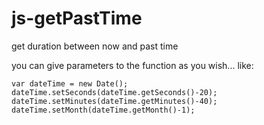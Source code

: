js-getPastTime
==============

get duration between now and past time

you can give parameters to the function as you wish...
like:

	var dateTime = new Date();
	dateTime.setSeconds(dateTime.getSeconds()-20);
	dateTime.setMinutes(dateTime.getMinutes()-40);
	dateTime.setMonth(dateTime.getMonth()-1);
